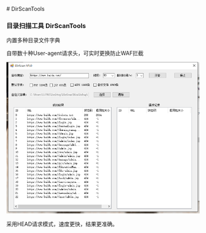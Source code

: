 ﻿﻿# DirScanTools

### 目录扫描工具 DirScanTools

内置多种目录文件字典

自带数十种User-agent请求头，可实时更换防止WAF拦截

![home](https://github.com/AnYi-Sec/DirScanTools/blob/main/home.png)

采用HEAD请求模式，速度更快，结果更准确。
